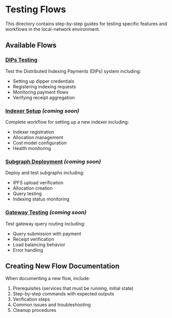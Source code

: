 # Testing Flows

This directory contains step-by-step guides for testing specific features and workflows in the local-network environment.

## Available Flows

### [DIPs Testing](./dips-testing.md)
Test the Distributed Indexing Payments (DIPs) system including:
- Setting up dipper credentials
- Registering indexing requests
- Monitoring payment flows
- Verifying receipt aggregation

### [Indexer Setup](./indexer-setup.md) *(coming soon)*
Complete workflow for setting up a new indexer including:
- Indexer registration
- Allocation management
- Cost model configuration
- Health monitoring

### [Subgraph Deployment](./subgraph-deploy.md) *(coming soon)*
Deploy and test subgraphs including:
- IPFS upload verification
- Allocation creation
- Query testing
- Indexing status monitoring

### [Gateway Testing](./gateway-testing.md) *(coming soon)*
Test gateway query routing including:
- Query submission with payment
- Receipt verification
- Load balancing behavior
- Error handling

## Creating New Flow Documentation

When documenting a new flow, include:
1. Prerequisites (services that must be running, initial state)
2. Step-by-step commands with expected outputs
3. Verification steps
4. Common issues and troubleshooting
5. Cleanup procedures